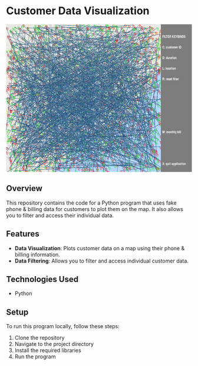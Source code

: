 # Customer Data Visualization

<img height="400" src="https://github.com/AbdulDevHub/Map-Plotting-Search/blob/main/Screenshot.png?raw=true">

## Overview

This repository contains the code for a Python program that uses fake phone & billing data for customers to plot them on the map. It also allows you to filter and access their individual data.

## Features

- **Data Visualization**: Plots customer data on a map using their phone & billing information.
- **Data Filtering**: Allows you to filter and access individual customer data.

## Technologies Used

- Python

## Setup

To run this program locally, follow these steps:

1. Clone the repository
2. Navigate to the project directory
3. Install the required libraries
4. Run the program

<br>

